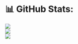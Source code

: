 # 📊 GitHub Stats:
![](https://github-readme-stats.vercel.app/api?username=kohryan&theme=dark&hide_border=true&include_all_commits=true&count_private=false)<br/>
![](https://github-readme-streak-stats.herokuapp.com/?user=kohryan&theme=dark&hide_border=true)<br/>
![](https://github-readme-stats.vercel.app/api/top-langs/?username=kohryan&theme=dark&hide_border=true&include_all_commits=true&count_private=false&layout=compact)

